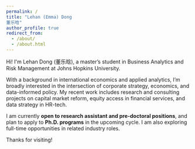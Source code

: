 ```yaml
---
permalink: /
title: "Lehan (Emma) Dong 
董乐晗"
author_profile: true
redirect_from: 
  - /about/
  - /about.html
---
```



Hi! I'm Lehan Dong (董乐晗), a master’s student in Business Analytics and Risk Management at Johns Hopkins University.

With a background in international economics and applied analytics, I’m broadly interested in the intersection of corporate strategy, economics, and data-informed policy. My recent work includes research and consulting projects on capital market reform, equity access in financial services, and data strategy in HR-tech.

I am currently **open to research assistant and pre-doctoral positions**, and plan to apply to **Ph.D. programs** in the upcoming cycle. I am also exploring full-time opportunities in related industry roles.

Thanks for visiting!


